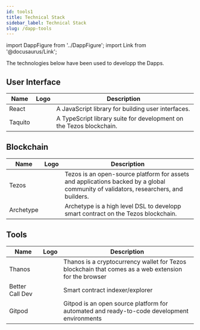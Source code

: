 ```yaml
---
id: tools1
title: Technical Stack
sidebar_label: Technical Stack
slug: /dapp-tools
---
```


import DappFigure from '../DappFigure';
import Link from '@docusaurus/Link';


The technologies below have been used to developp the Dapps.

## User Interface

| Name | Logo | Description |
| ------------- | ------------- | --------- |
| <Link to="/docs/dapp-tools/react">React</Link> | <DappFigure img='react-icon.svg' width='20%'/> | A JavaScript library for building user interfaces. |
| <Link to="/docs/dapp-tools/taquito">Taquito</Link> | <DappFigure img='taquito-logo.png' width='40%'/> | A TypeScript library suite for development on the Tezos blockchain. |

## Blockchain

| Name | Logo | Description |
| ------------- | ------------- | -------- |
| <Link to="/docs/dapp-tools/tezos">Tezos</Link> | <DappFigure img='tezos-logo.svg' width='100%'/> | Tezos is an open-source platform for assets and applications backed by a global community of validators, researchers, and builders. |
| <Link to="/docs/dapp-tools/archetype">Archetype</Link> | <DappFigure img='archetype.svg' width='100%'/> | Archetype is a high level DSL to developp smart contract on the Tezos blockchain. |
## Tools

| Name | Logo | Description |
| ------------- | ------------- | --------- |
| <Link to="/docs/dapp-tools/thanos">Thanos</Link>      | <DappFigure img='thanos-logo.png' width='20%'/> |  Thanos is a cryptocurrency wallet for Tezos blockchain that comes as a web extension for the browser |
| <Link to="/docs/dapp-tools/bcd">Better Call Dev</Link> | <DappFigure img='bcd-logo.png' width='70%'/> |  Smart contract indexer/explorer |
|  <Link to="/docs/dapp-tools/gitpod">Gitpod</Link>  | <DappFigure img='gitpod-ddd.svg' width='60%'/> | Gitpod is an open source platform for automated and ready-to-code development environments  |




